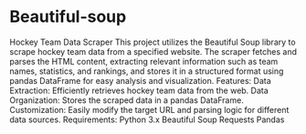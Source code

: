 # Beautiful-soup
Hockey Team Data Scraper This project utilizes the Beautiful Soup library to scrape hockey team data from a specified website. The scraper fetches and parses the HTML content, extracting relevant information such as team names, statistics, and rankings, and stores it in a structured format using pandas DataFrame for easy analysis and visualization.
Features:
Data Extraction: Efficiently retrieves hockey team data from the web.
Data Organization: Stores the scraped data in a pandas DataFrame.
Customization: Easily modify the target URL and parsing logic for different data sources.
Requirements:
Python 3.x
Beautiful Soup
Requests
Pandas
